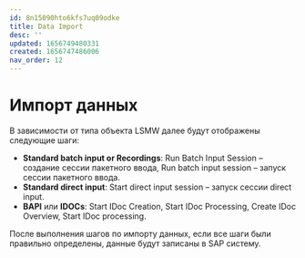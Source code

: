 ```yaml
---
id: 8n15090hto6kfs7uq09odke
title: Data Import
desc: ''
updated: 1656749480331
created: 1656747486006
nav_order: 12
---
```


# Импорт данных

В зависимости от типа объекта LSMW далее будут отображены следующие шаги:

* **Standard batch input or Recordings**:   Run Batch Input Session – создание сессии пакетного ввода, Run batch input session – запуск сессии пакетного ввода.
* **Standard direct input**: Start direct input session – запуск сессии direct input.
* **BAPI** или **IDOCs**: Start IDoc Creation, Start IDoc Processing, Create IDoc Overview, Start IDoc processing.

После выполнения шагов по импорту данных, если все шаги были правильно определены, данные будут записаны в SAP систему.